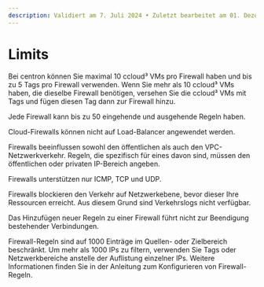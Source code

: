 ```yaml
---
description: Validiert am 7. Juli 2024 • Zuletzt bearbeitet am 01. Dezember 2024
---
```


# Limits

Bei centron können Sie maximal 10 ccloud³ VMs pro Firewall haben und bis zu 5 Tags pro Firewall verwenden. Wenn Sie mehr als 10 ccloud³ VMs haben, die dieselbe Firewall benötigen, versehen Sie die ccloud³ VMs mit Tags und fügen diesen Tag dann zur Firewall hinzu.

Jede Firewall kann bis zu 50 eingehende und ausgehende Regeln haben.

Cloud-Firewalls können nicht auf Load-Balancer angewendet werden.

Firewalls beeinflussen sowohl den öffentlichen als auch den VPC-Netzwerkverkehr. Regeln, die spezifisch für eines davon sind, müssen den öffentlichen oder privaten IP-Bereich angeben.

Firewalls unterstützen nur ICMP, TCP und UDP.

Firewalls blockieren den Verkehr auf Netzwerkebene, bevor dieser Ihre Ressourcen erreicht. Aus diesem Grund sind Verkehrslogs nicht verfügbar.

Das Hinzufügen neuer Regeln zu einer Firewall führt nicht zur Beendigung bestehender Verbindungen.

Firewall-Regeln sind auf 1000 Einträge im Quellen- oder Zielbereich beschränkt. Um mehr als 1000 IPs zu filtern, verwenden Sie Tags oder Netzwerkbereiche anstelle der Auflistung einzelner IPs. Weitere Informationen finden Sie in der Anleitung zum Konfigurieren von Firewall-Regeln.
